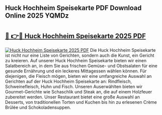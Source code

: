 ## Huck Hochheim Speisekarte PDF Download Online 2025 YQMDz

# <h2><a href="http://gcddlii.nevu.top/?p=Huck+Hochheim+Speisekarte">🔗 👉🔴 Huck Hochheim Speisekarte 2025 PDF</a></h2>

[![Huck Hochheim Speisekarte 2025 PDF](https://i.imgur.com/dBaPXMq.png)](http://gcddlii.nevu.top/?p=Huck+Hochheim+Speisekarte)
Die Huck Hochheim Speisekarte ist nicht nur eine Liste von Gerichten, sondern auch die Kunst, ein Gericht zu kreieren. Auf unserer Huck Hochheim Speisekarte bieten wir einen Salatbereich an, in dem Sie aus frischen Gemüse- und Obstsalaten für eine gesunde Ernährung und ein leckeres Mittagessen wählen können. Für diejenigen, die Fleisch mögen, bieten wir eine umfangreiche Auswahl an Gerichten auf der Huck Hochheim Speisekarte an: Rindfleisch, Schweinefleisch, Huhn und Fisch. Unseren Auserwählten bieten wir Gourmet-Gerichte wie Schaschlik und Steak an, die auf einem Holzfeuer zubereitet werden. Unser Restaurant bietet eine große Auswahl an Desserts, von traditionellen Torten und Kuchen bis hin zu erlesenen Crème Brûlée und Schokoladensuppen.
